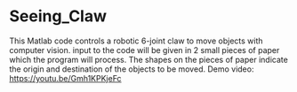 # Seeing_Claw
This Matlab code controls a robotic 6-joint claw to move objects with computer vision. input to the code will be given in 2 small pieces of paper which the program will process. The shapes on the pieces of paper indicate the origin and destination of the objects to be moved.
Demo video: https://youtu.be/Gmh1KPKjeFc
